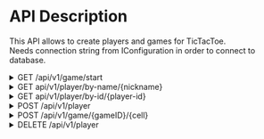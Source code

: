 # API Description
This API allows to create players and games for TicTacToe.  
Needs connection string from IConfiguration in order to connect to database.

<details>
<summary>GET /api/v1/game/start</summary>

Starts a new TicTacToe game.  

**Return value: GUID** of started game  

</details>

<details>
<summary>GET api/v1/player/by-name/{nickname}</summary>

Get a player by player nickname.  

**Return value: PlayerModel**  
| Name     | Data Type | Description               |
|----------|-----------|---------------------------|
| Id       | GUID      | GUID of player.           |
| Nickname | string    | Nickname of player.       |
| Wins     | int       | Number of player's wins.  |
| Loses    | int       | Number of player's loses. |
| Draws    | int       | Number of player's draws. |
</details>

<details>
<summary>GET api/v1/player/by-id/{player-id}</summary>

Get a player by player id.  

**Return value: PlayerModel**  
| Name     | Data Type | Description               |
|----------|-----------|---------------------------|
| Id       | GUID      | GUID of player.           |
| Nickname | string    | Nickname of player.       |
| Wins     | int       | Number of player's wins.  |
| Loses    | int       | Number of player's loses. |
| Draws    | int       | Number of player's draws. |
</details>

<details>
<summary>POST /api/v1/player</summary>
Creates new player with given nickname.
</details>

<details>
<summary>POST /api/v1/game/{gameID}/{cell}</summary>

***This method needs an authentication but I don't know how to implement it yet.***

Places mark on given cell in specified game by player. Needs parameter **playerID** to execute. 

**Return value: int**, can have next values: 0 - draw, 1 - first player win, 2 - second player win, -1 - game continues.
</details>

<details>
<summary>DELETE /api/v1/player </summary>

Deletes player from database.
</details>
